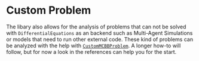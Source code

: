 # Custom Problem

The libary also allows for the analysis of problems that can not be solved with `DifferentialEquations` as an backend such as Multi-Agent Simulations or models that need to run other external code. These kind of problems can be analyzed with the help with [`CustomMCBBProblem`](@ref). A longer how-to will follow, but for now a look in the references can help you for the start.  
